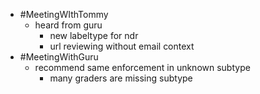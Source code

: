 - #MeetingWIthTommy
	- heard from guru
		- new labeltype for ndr
		- url reviewing without email context
- #MeetingWithGuru
	- recommend same enforcement in unknown subtype
		- many graders are missing subtype